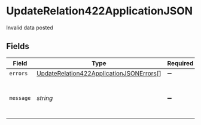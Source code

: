 # UpdateRelation422ApplicationJSON

Invalid data posted


## Fields

| Field                                                                                                         | Type                                                                                                          | Required                                                                                                      | Description                                                                                                   | Example                                                                                                       |
| ------------------------------------------------------------------------------------------------------------- | ------------------------------------------------------------------------------------------------------------- | ------------------------------------------------------------------------------------------------------------- | ------------------------------------------------------------------------------------------------------------- | ------------------------------------------------------------------------------------------------------------- |
| `errors`                                                                                                      | [UpdateRelation422ApplicationJSONErrors](../../models/operations/updaterelation422applicationjsonerrors.md)[] | :heavy_minus_sign:                                                                                            | N/A                                                                                                           |                                                                                                               |
| `message`                                                                                                     | *string*                                                                                                      | :heavy_minus_sign:                                                                                            | N/A                                                                                                           | The given data was invalid.                                                                                   |